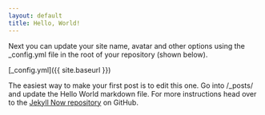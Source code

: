 ```yaml
---
layout: default
title: Hello, World!
---
```


Next you can update your site name, avatar and other options using the _config.yml file in the root of your repository (shown below).

[_config.yml]({{ site.baseurl }})

The easiest way to make your first post is to edit this one. Go into /_posts/ and update the Hello World markdown file. For more instructions head over to the [Jekyll Now repository](https://github.com/barryclark/jekyll-now) on GitHub.
